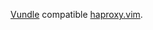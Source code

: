 [Vundle](https://github.com/gmarik/vundle) compatible [haproxy.vim](http://haproxy.1wt.eu/download/contrib/haproxy.vim).
